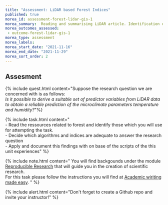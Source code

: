 ```yaml
---
title: "Assessment: LiDAR based Forest Indices"
published: true
morea_id: assessment-forest-lidar-gis-1
morea_summary:  Reading and summarising LiDAR article. Identification of 5-10 non highly correlated Indices. Calculation of this indices
morea_outcomes_assessed:
 - outcome-forest-lidar-gis-1
morea_type: assessment
morea_labels:
morea_start_date: "2021-11-16"
morea_end_date: "2021-11-29"
morea_sort_order: 2
---
```


## Assesment 




{% include quest.html content="Suppose the research question we are concerned with is as follows: <br>_Is it possible to derive a suitable set of predictor variables from LiDAR data to obtain a reliable prediction of the microclimate parameters temperature and humidity?_"%}




{% include task.html content="<br> - Read the ressources related to forest and identify those which you will use for attempting the task. <br>- Decide which algorithms and indices are adequate to answer the research question<br> - Apply and document this findings with on base of the scripts of the this unit experiences" %}
 
  
  {% include note.html content="
  You will find backgounds under the module [Reproducible Research](https://gisma-courses.github.io/LV-19-d19-006/modules/gis-reproducible-research/) that will guide you in the creation of scientific research. <br>
  For this task please follow the instructions you will find at [Academic wiriting made easy](https://gisma-courses.github.io/gi-modules/post/2021-11-16-making-of-academic-websites/). " %}
  

{% include alert.html content="Don't forget to create a Github repo and invite your instructor!" %}

